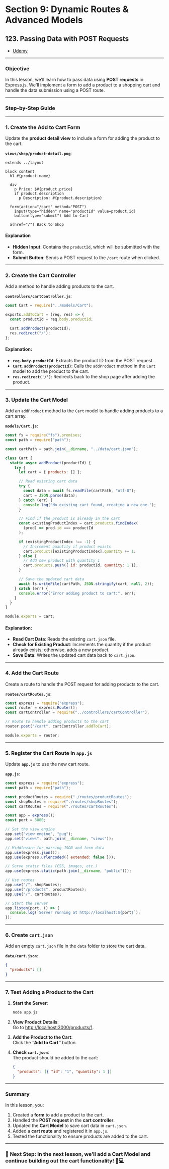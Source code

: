 # Section 9: Dynamic Routes & Advanced Models

## **123. Passing Data with POST Requests**

- [Udemy](https://www.udemy.com/course/nodejs-the-complete-guide/learn/lecture/11738882#overview)

---

### **Objective**

In this lesson, we’ll learn how to pass data using **POST requests** in Express.js. We'll implement a form to add a product to a shopping cart and handle the data submission using a POST route.

---

### **Step-by-Step Guide**

---

### **1. Create the Add to Cart Form**

Update the **product detail view** to include a form for adding the product to the cart.

**`views/shop/product-detail.pug`**:

```pug
extends ../layout

block content
  h1 #{product.name}

  div
    p Price: $#{product.price}
    if product.description
      p Description: #{product.description}

  form(action="/cart" method="POST")
    input(type="hidden" name="productId" value=product.id)
    button(type="submit") Add to Cart

  a(href="/") Back to Shop
```

#### **Explanation**

- **Hidden Input**: Contains the `productId`, which will be submitted with the form.
- **Submit Button**: Sends a POST request to the `/cart` route when clicked.

---

### **2. Create the Cart Controller**

Add a method to handle adding products to the cart.

**`controllers/cartController.js`**:

```javascript
const Cart = require("../models/Cart");

exports.addToCart = (req, res) => {
  const productId = req.body.productId;

  Cart.addProduct(productId);
  res.redirect("/");
};
```

#### **Explanation**:

- **`req.body.productId`**: Extracts the product ID from the POST request.
- **`Cart.addProduct(productId)`**: Calls the `addProduct` method in the `Cart` model to add the product to the cart.
- **`res.redirect('/')`**: Redirects back to the shop page after adding the product.

---

### **3. Update the Cart Model**

Add an `addProduct` method to the `Cart` model to handle adding products to a cart array.

**`models/Cart.js`**:

```javascript
const fs = require("fs").promises;
const path = require("path");

const cartPath = path.join(__dirname, "../data/cart.json");

class Cart {
  static async addProduct(productId) {
    try {
      let cart = { products: [] };

      // Read existing cart data
      try {
        const data = await fs.readFile(cartPath, "utf-8");
        cart = JSON.parse(data);
      } catch (err) {
        console.log("No existing cart found, creating a new one.");
      }

      // Find if the product is already in the cart
      const existingProductIndex = cart.products.findIndex(
        (prod) => prod.id === productId
      );

      if (existingProductIndex !== -1) {
        // Increment quantity if product exists
        cart.products[existingProductIndex].quantity += 1;
      } else {
        // Add new product with quantity 1
        cart.products.push({ id: productId, quantity: 1 });
      }

      // Save the updated cart data
      await fs.writeFile(cartPath, JSON.stringify(cart, null, 2));
    } catch (err) {
      console.error("Error adding product to cart:", err);
    }
  }
}

module.exports = Cart;
```

#### **Explanation**:

- **Read Cart Data**: Reads the existing `cart.json` file.
- **Check for Existing Product**: Increments the quantity if the product already exists; otherwise, adds a new product.
- **Save Data**: Writes the updated cart data back to `cart.json`.

---

### **4. Add the Cart Route**

Create a route to handle the POST request for adding products to the cart.

**`routes/cartRoutes.js`**:

```javascript
const express = require("express");
const router = express.Router();
const cartController = require("../controllers/cartController");

// Route to handle adding products to the cart
router.post("/cart", cartController.addToCart);

module.exports = router;
```

---

### **5. Register the Cart Route in `app.js`**

Update **`app.js`** to use the new cart route.

**`app.js`**:

```javascript
const express = require("express");
const path = require("path");

const productRoutes = require("./routes/productRoutes");
const shopRoutes = require("./routes/shopRoutes");
const cartRoutes = require("./routes/cartRoutes");

const app = express();
const port = 3000;

// Set the view engine
app.set("view engine", "pug");
app.set("views", path.join(__dirname, "views"));

// Middleware for parsing JSON and form data
app.use(express.json());
app.use(express.urlencoded({ extended: false }));

// Serve static files (CSS, images, etc.)
app.use(express.static(path.join(__dirname, "public")));

// Use routes
app.use("/", shopRoutes);
app.use("/products", productRoutes);
app.use("/", cartRoutes);

// Start the server
app.listen(port, () => {
  console.log(`Server running at http://localhost:${port}`);
});
```

---

### **6. Create `cart.json`**

Add an empty `cart.json` file in the `data` folder to store the cart data.

**`data/cart.json`**:

```json
{
  "products": []
}
```

---

### **7. Test Adding a Product to the Cart**

1. **Start the Server**:

   ```bash
   node app.js
   ```

2. **View Product Details**:  
   Go to [http://localhost:3000/products/1](http://localhost:3000/products/1).

3. **Add the Product to the Cart**:  
   Click the **“Add to Cart”** button.

4. **Check `cart.json`**:  
   The product should be added to the cart:

   ```json
   {
     "products": [{ "id": "1", "quantity": 1 }]
   }
   ```

---

### **Summary**

In this lesson, you:

1. Created a **form** to add a product to the cart.
2. Handled the **POST request** in the **cart controller**.
3. Updated the **Cart Model** to save cart data in `cart.json`.
4. Added a **cart route** and registered it in `app.js`.
5. Tested the functionality to ensure products are added to the cart.

---

### 🚀 **Next Step**: In the next lesson, we’ll add a **Cart Model** and continue building out the cart functionality! 🛒💻
